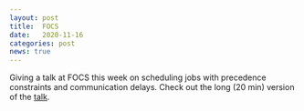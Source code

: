 ```yaml
---
layout: post
title:  FOCS
date:   2020-11-16
categories: post
news: true
---
```

Giving a talk at FOCS this week on scheduling jobs with precedence constraints and communication delays. Check out the long (20 min) version of the [talk](https://www.youtube.com/watch?v=2NKTHemMdOs&list=PL3DbynX8gwfJa1FTixxEF484CS8V0BBRB).